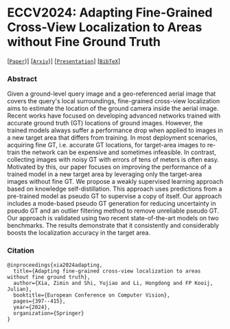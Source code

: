 # ECCV2024: Adapting Fine-Grained Cross-View Localization to Areas without Fine Ground Truth
[[`Paper`](https://link.springer.com/chapter/10.1007/978-3-031-72751-1_23))] [[`Arxiv`](https://arxiv.org/abs/2406.00474))] [[`Presentation`](https://www.youtube.com/watch?v=U9njuEIdVL8)] [[`BibTeX`](#citation)]


### Abstract
Given a ground-level query image and a geo-referenced aerial image that covers the query's local surroundings, fine-grained cross-view localization aims to estimate the location of the ground camera inside the aerial image. Recent works have focused on developing advanced networks trained with accurate ground truth (GT) locations of ground images. However, the trained models always suffer a performance drop when applied to images in a new target area that differs from training. In most deployment scenarios, acquiring fine GT, i.e. accurate GT locations, for target-area images to re-train the network can be expensive and sometimes infeasible. In contrast, collecting images with noisy GT with errors of tens of meters is often easy. Motivated by this, our paper focuses on improving the performance of a trained model in a new target area by leveraging only the target-area images without fine GT. We propose a weakly supervised learning approach based on knowledge self-distillation. This approach uses predictions from a pre-trained model as pseudo GT to supervise a copy of itself. Our approach includes a mode-based pseudo GT generation for reducing uncertainty in pseudo GT and an outlier filtering method to remove unreliable pseudo GT. Our approach is validated using two recent state-of-the-art models on two benchmarks. The results demonstrate that it consistently and considerably boosts the localization accuracy in the target area.

### Citation
```
@inproceedings{xia2024adapting,
  title={Adapting fine-grained cross-view localization to areas without fine ground truth},
  author={Xia, Zimin and Shi, Yujiao and Li, Hongdong and FP Kooij, Julian},
  booktitle={European Conference on Computer Vision},
  pages={397--415},
  year={2024},
  organization={Springer}
}
```
